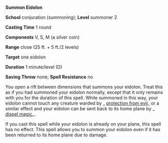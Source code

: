  **Summon Eidolon**

**School** conjuration (summoning); **Level** summoner 2

**Casting Time** 1 round

**Components** V, S, M (a silver coin)

**Range** close (25 ft. + 5 ft./2 levels)

**Target** one eidolon

**Duration** 1 minute/level (D)

**Saving Throw** none; **Spell Resistance** no

You open a rift between dimensions that summons your eidolon. Treat this as if you had summoned your eidolon normally, except that it only remains with you for the duration of this spell. While summoned in this way, your eidolon cannot touch any creature warded by _ [protection from evil](../../spells/protectionFromEvil.html#_protection-from-evil)_ or a similar effect and your eidolon can be sent back to its home plane by _ [dispel magic](../../spells/dispelMagic.html#_dispel-magic)_.

If you cast this spell while your eidolon is already on your plane, this spell has no effect. This spell allows you to summon your eidolon even if it has been returned to its home plane due to damage.

